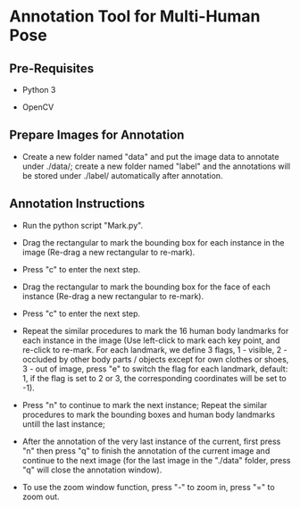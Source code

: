 # Annotation Tool for Multi-Human Pose


## Pre-Requisites


* Python 3


* OpenCV


## Prepare Images for Annotation


* Create a new folder named "data" and put the image data to annotate under ./data/; create a new folder named "label" and the annotations will be stored under ./label/ automatically after annotation.


## Annotation Instructions


* Run the python script "Mark.py".


* Drag the rectangular to mark the bounding box for each instance in the image (Re-drag a new rectangular to re-mark).


* Press "c" to enter the next step.


* Drag the rectangular to mark the bounding box for the face of each instance (Re-drag a new rectangular to re-mark).


* Press "c" to enter the next step.
 

* Repeat the similar procedures to mark the 16 human body landmarks for each instance in the image (Use left-click to mark each key point, and re-click to re-mark. For each landmark, we define 3 flags, 1 - visible, 2 - occluded by other body parts / objects except for own clothes or shoes, 3 - out of image, press "e" to switch the flag for each landmark, default: 1, if the flag is set to 2 or 3, the corresponding coordinates will be set to -1).


* Press "n" to continue to mark the next instance; Repeat the similar procedures to mark the bounding boxes and human body landmarks untill the last instance; 


* After the annotation of the very last instance of the current, first press "n" then press "q" to finish the annotation of the current image and continue to the next image (for the last image in the "./data" folder, press "q" will close the annotation window).


* To use the zoom window function, press "-" to zoom in, press "=" to zoom out.

